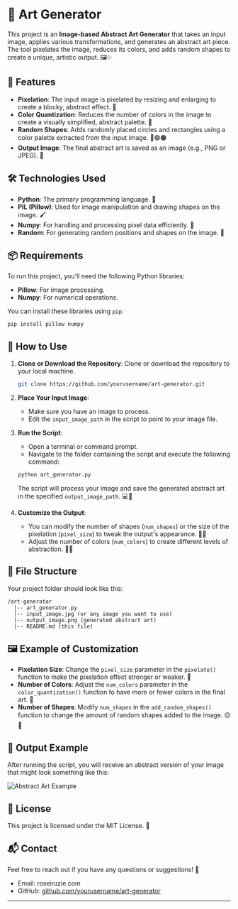 

# 🎨 Art Generator

This project is an **Image-based Abstract Art Generator** that takes an input image, applies various transformations, and generates an abstract art piece. The tool pixelates the image, reduces its colors, and adds random shapes to create a unique, artistic output. 🖼️✨

## 🚀 Features

- **Pixelation**: The input image is pixelated by resizing and enlarging to create a blocky, abstract effect. 🔲
- **Color Quantization**: Reduces the number of colors in the image to create a visually simplified, abstract palette. 🎨
- **Random Shapes**: Adds randomly placed circles and rectangles using a color palette extracted from the input image. 🔵🟢🟠
- **Output Image**: The final abstract art is saved as an image (e.g., PNG or JPEG). 📸

## 🛠️ Technologies Used

- **Python**: The primary programming language. 🐍
- **PIL (Pillow)**: Used for image manipulation and drawing shapes on the image. 🖌️
- **Numpy**: For handling and processing pixel data efficiently. 🔢
- **Random**: For generating random positions and shapes on the image. 🎲

## 📦 Requirements

To run this project, you'll need the following Python libraries:

- **Pillow**: For image processing.
- **Numpy**: For numerical operations.

You can install these libraries using `pip`:

```bash
pip install pillow numpy
```

## 📝 How to Use

1. **Clone or Download the Repository**:
   Clone or download the repository to your local machine.

   ```bash
   git clone https://github.com/yourusername/art-generator.git
   ```

2. **Place Your Input Image**:
   - Make sure you have an image to process.
   - Edit the `input_image_path` in the script to point to your image file.

3. **Run the Script**:
   - Open a terminal or command prompt.
   - Navigate to the folder containing the script and execute the following command:

   ```bash
   python art_generator.py
   ```

   The script will process your image and save the generated abstract art in the specified `output_image_path`. 💻🎨

4. **Customize the Output**:
   - You can modify the number of shapes (`num_shapes`) or the size of the pixelation (`pixel_size`) to tweak the output's appearance. 🎨✨
   - Adjust the number of colors (`num_colors`) to create different levels of abstraction. 🎨🔮

## 📂 File Structure

Your project folder should look like this:

```
/art-generator
  |-- art_generator.py
  |-- input_image.jpg (or any image you want to use)
  |-- output_image.png (generated abstract art)
  |-- README.md (this file)
```

## 🖼️ Example of Customization

- **Pixelation Size**: Change the `pixel_size` parameter in the `pixelate()` function to make the pixelation effect stronger or weaker. 🔲
- **Number of Colors**: Adjust the `num_colors` parameter in the `color_quantization()` function to have more or fewer colors in the final art. 🌈
- **Number of Shapes**: Modify `num_shapes` in the `add_random_shapes()` function to change the amount of random shapes added to the image. 🟡🔶

## 🎨 Output Example

After running the script, you will receive an abstract version of your image that might look something like this:

![Abstract Art Example](example_output.png)

## 📜 License

This project is licensed under the MIT License. 📝

## 📬 Contact

Feel free to reach out if you have any questions or suggestions! 💌

- Email: roseiruzie.com
- GitHub: [github.com/yourusername/art-generator](https://github.com/yourusername/art-generator)

---
